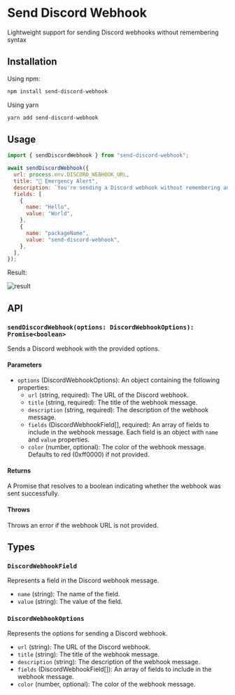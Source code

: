 # Send Discord Webhook

Lightweight support for sending Discord webhooks without remembering syntax

## Installation

Using npm:

```bash
npm install send-discord-webhook
```

Using yarn

```bash
yarn add send-discord-webhook
```

## Usage

```js
import { sendDiscordWebhook } from "send-discord-webhook";

await sendDiscordWebhook({
  url: process.env.DISCORD_WEBHOOK_URL,
  title: "🚨 Emergency Alert",
  description: `You're sending a Discord webhook without remembering any syntax`,
  fields: [
    {
      name: "Hello",
      value: "World",
    },
    {
      name: "packageName",
      value: "send-discord-webhook",
    },
  ],
});
```

Result:

![result](https://i.imgur.com/ormLcyT.png)

## API

### `sendDiscordWebhook(options: DiscordWebhookOptions): Promise<boolean>`

Sends a Discord webhook with the provided options.

#### Parameters

- `options` (DiscordWebhookOptions): An object containing the following properties:
  - `url` (string, required): The URL of the Discord webhook.
  - `title` (string, required): The title of the webhook message.
  - `description` (string, required): The description of the webhook message.
  - `fields` (DiscordWebhookField[], required): An array of fields to include in the webhook message. Each field is an object with `name` and `value` properties.
  - `color` (number, optional): The color of the webhook message. Defaults to red (0xff0000) if not provided.

#### Returns

A Promise that resolves to a boolean indicating whether the webhook was sent successfully.

#### Throws

Throws an error if the webhook URL is not provided.

## Types

### `DiscordWebhookField`

Represents a field in the Discord webhook message.

- `name` (string): The name of the field.
- `value` (string): The value of the field.

### `DiscordWebhookOptions`

Represents the options for sending a Discord webhook.

- `url` (string): The URL of the Discord webhook.
- `title` (string): The title of the webhook message.
- `description` (string): The description of the webhook message.
- `fields` (DiscordWebhookField[]): An array of fields to include in the webhook message.
- `color` (number, optional): The color of the webhook message.
